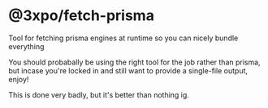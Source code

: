 # @3xpo/fetch-prisma

Tool for fetching prisma engines at runtime so you can nicely bundle everything

You should probabally be using the right tool for the job rather than prisma, but incase you're locked in and still want to provide a single-file output, enjoy!

This is done very badly, but it's better than nothing ig.
